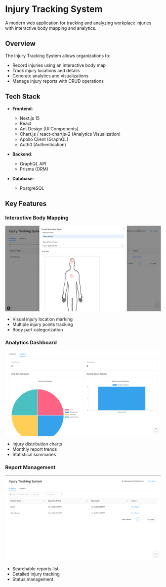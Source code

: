 # Injury Tracking System

A modern web application for tracking and analyzing workplace injuries with interactive body mapping and analytics.

## Overview

The Injury Tracking System allows organizations to:
- Record injuries using an interactive body map
- Track injury locations and details
- Generate analytics and visualizations
- Manage injury reports with CRUD operations

## Tech Stack

- **Frontend**:
  - Next.js 15
  - React
  - Ant Design (UI Components)
  - Chart.js / react-chartjs-2 (Analytics Visualization)
  - Apollo Client (GraphQL)
  - Auth0 (Authentication)

- **Backend**:
  - GraphQL API
  - Prisma (ORM)

- **Database**:
  - PostgreSQL

## Key Features

### Interactive Body Mapping
![Body Map Demo](public/images/body-map-demo.png)
- Visual injury location marking
- Multiple injury points tracking
- Body part categorization

### Analytics Dashboard
![Analytics Demo](public/images/analytics-demo.png)
- Injury distribution charts
- Monthly report trends
- Statistical summaries

### Report Management
![Reports Demo](public/images/reports-demo.png)
- Searchable reports list
- Detailed injury tracking
- Status management


